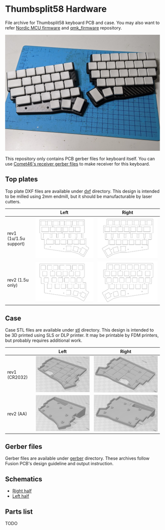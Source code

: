# Thumbsplit58 Hardware
File archive for Thumbsplit58 keyboard PCB and case. You may also want to refer [Nordic MCU firmware](https://github.com/mohammedari/thumbsplit58-firmware) and [qmk_firmware](https://github.com/mohammedari/qmk_firmware/blob/oneoff/thumbsplit58/keyboards/thumbsplit58/) repository.

![teaser](doc/teaser.jpg)

This repository only contains PCB gerber files for keyboard itself. 
You can use [Comet46's receiver gerber files](https://github.com/satt100/comet46-hardware.git) to make receiver for this keyboard.

## Top plates

Top plate DXF files are available under [dxf](dxf) directory.
This design is intended to be milled using 2mm endmill, 
but it should be manufacturable by laser cutters.

|                        | Left                                 | Right                                  |
| ---------------------- | ------------------------------------ | -------------------------------------- |
| rev1 (1u/1.5u support) | ![left](doc/top-plate-left.png)      | ![right](doc/top-plate-right.png)      |
| rev2 (1.5u only)       | ![leftv2](doc/top-plate-left_v2.png) | ![rightv2](doc/top-plate-right_v2.png) |

## Case

Case STL files are available under [stl](stl) directory.
This design is intended to be 3D printed using SLS or DLP printer.
It may be printable by FDM printers, but probably requires additional work.

|               | Left                                   | Right                                    |
| ------------- | -------------------------------------- | ---------------------------------------- |
| rev1 (CR2032) | ![left](doc/bottom-case-left.png)      | ![right](doc/bottom-case-right.png)      |
| rev2 (AA)     | ![leftAA](doc/bottom-case-left_AA.png) | ![rightAA](doc/bottom-case-right_AA.png) |

## Gerber files

Gerber files are available under [gerber](gerber) directory. 
These archives follow Fusion PCB's design guideline and output instruction.

## Schematics

- [Right half](schematic/thumb-split-right-v1.0.pdf)
- [Left half](schematic/thumb-split-left-v1.0.pdf)

## Parts list

TODO
